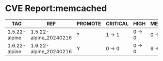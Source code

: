 # CVE Report:memcached
|      TAG      |          REF           | PROMOTE | CRITICAL |  HIGH  | MEDIUM |  LOW   | UNKNOWN |
|---------------|------------------------|---------|----------|--------|--------|--------|---------|
| 1.5.22-alpine | 1.5.22-alpine_20240216 | ?       | 1 -> 1   | 0 -> 0 | 0 -> 0 | 0 -> 0 | 0 -> 0  |
| 1.6.22-alpine | 1.6.22-alpine_20240216 | Y       | 0 -> 0   | 0 -> 0 | 6 -> 0 | 0 -> 0 | 0 -> 0  |
